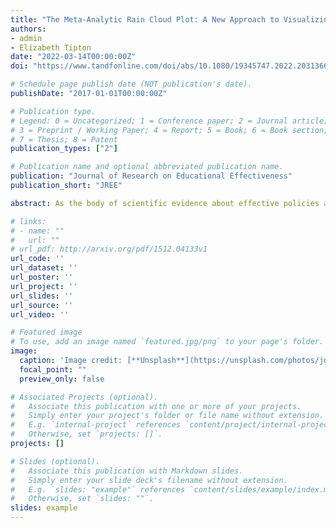 ```yaml
---
title: "The Meta-Analytic Rain Cloud Plot: A New Approach to Visualizing Clearinghouse Data"
authors: 
- admin
- Elizabeth Tipton
date: "2022-03-14T00:00:00Z"
doi: "https://www.tandfonline.com/doi/abs/10.1080/19345747.2022.2031366"

# Schedule page publish date (NOT publication's date).
publishDate: "2017-01-01T00:00:00Z"

# Publication type.
# Legend: 0 = Uncategorized; 1 = Conference paper; 2 = Journal article;
# 3 = Preprint / Working Paper; 4 = Report; 5 = Book; 6 = Book section;
# 7 = Thesis; 8 = Patent
publication_types: ["2"]

# Publication name and optional abbreviated publication name.
publication: "Journal of Research on Educational Effectiveness"
publication_short: "JREE"

abstract: As the body of scientific evidence about effective policies and practices grows, so does the need to effectively communicate that evidence to policy-makers and practitioners. Clearinghouses have emerged to facilitate the evidence-based decision-making process for education practitioners. While the results and methods for developing and analyzing the data in clearinghouses are based upon rigorous and scientific study, there has been little rigor or empirical effort to determine effective ways of presenting that evidence to practitioners. In this paper, we present a new visualization for clearinghouse data, called a Meta-Analytic Rain Cloud (MARC) Plot, designed based on evidence from the data visualization and statistical cognition literatures. We evaluate the efficacy of this visualization in a statistical cognition experiment and find that compared to three other visualizations used in practice, the MARC Plot is more effective in helping participants correctly interpret evidence (0.76, 0.43, and 0.43 standard deviation improvements respectively; each p<0.05, corrected for multiple comparisons). To our knowledge, this is one of the first studies providing evidence regarding how to best present the type of information found in clearinghouses.

# links:
# - name: ""
#   url: ""
# url_pdf: http://arxiv.org/pdf/1512.04133v1
url_code: ''
url_dataset: ''
url_poster: ''
url_project: ''
url_slides: ''
url_source: ''
url_video: ''

# Featured image
# To use, add an image named `featured.jpg/png` to your page's folder. 
image:
  caption: 'Image credit: [**Unsplash**](https://unsplash.com/photos/jdD8gXaTZsc)'
  focal_point: ""
  preview_only: false

# Associated Projects (optional).
#   Associate this publication with one or more of your projects.
#   Simply enter your project's folder or file name without extension.
#   E.g. `internal-project` references `content/project/internal-project/index.md`.
#   Otherwise, set `projects: []`.
projects: []

# Slides (optional).
#   Associate this publication with Markdown slides.
#   Simply enter your slide deck's filename without extension.
#   E.g. `slides: "example"` references `content/slides/example/index.md`.
#   Otherwise, set `slides: ""`.
slides: example
---
```

